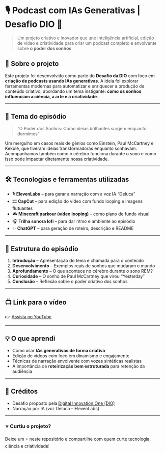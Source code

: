# 🎙️ Podcast com IAs Generativas | Desafio DIO 🚀


> Um projeto criativo e inovador que une inteligência artificial, edição de vídeo e criatividade para criar um podcast completo e envolvente sobre **o poder dos sonhos**.

## 🌟 Sobre o projeto

Este projeto foi desenvolvido como parte do **Desafio da DIO** com foco em **criação de podcasts usando IAs generativas**. A ideia foi explorar ferramentas modernas para automatizar e enriquecer a produção de conteúdo criativo, abordando um tema instigante: **como os sonhos influenciam a ciência, a arte e a criatividade**.

---

## 🧠 Tema do episódio

> “O Poder dos Sonhos: Como ideias brilhantes surgem enquanto dormimos”

Um mergulho em casos reais de gênios como Einstein, Paul McCartney e Kekulé, que tiveram ideias transformadoras enquanto sonhavam. Acompanhamos também como o cérebro funciona durante o sono e como isso pode impactar diretamente nossa criatividade.

---

## 🛠️ Tecnologias e ferramentas utilizadas

- 🎙️ **ElevenLabs** – para gerar a narração com a voz IA “Deluca”
- 🎞️ **CapCut** – para edição do vídeo com fundo looping e imagens flutuantes
- 🎮 **Minecraft parkour (vídeo looping)** – como plano de fundo visual
- 🎧 **Trilha sonora lofi** – para dar ritmo e ambiente ao episódio
- ✨ **ChatGPT** – para geração de roteiro, descrição e README

---

## 🧩 Estrutura do episódio

1. **Introdução** – Apresentação do tema e chamada para o conteúdo
2. **Desenvolvimento** – Exemplos reais de sonhos que mudaram o mundo
3. **Aprofundamento** – O que acontece no cérebro durante o sono REM?
4. **Curiosidade** – O sonho de Paul McCartney que virou “Yesterday”
5. **Conclusão** – Reflexão sobre o poder criativo dos sonhos

---

## 📺 Link para o vídeo

👉 [Assista no YouTube](https://youtu.be/LbJD1RTDrJY) 

---

## 💡 O que aprendi

- Como usar **IAs generativas de forma criativa**
- Edição de vídeos com foco em dinamismo e engajamento
- Técnicas de narração envolvente com vozes sintéticas realistas
- A importância de **roteirização bem estruturada** para retenção da audiência

---

## 📢 Créditos

- Desafio proposto pela [Digital Innovation One (DIO)](https://dio.me)
- Narração por IA (voz Deluca – ElevenLabs)

---

### ⭐ Curtiu o projeto?
Deixe um ⭐ neste repositório e compartilhe com quem curte tecnologia, ciência e criatividade!
 
